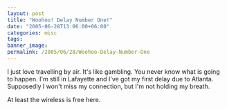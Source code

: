 ```yaml
---
layout: post
title: "Woohoo! Delay Number One!"
date: "2005-06-28T13:06:00+06:00"
categories: misc 
tags: 
banner_image: 
permalink: /2005/06/28/Woohoo-Delay-Number-One
---
```


I just love travelling by air. It's like gambling. You never know what is going to happen. I'm still in Lafayette and I've got my first delay due to Atlanta. Supposedly I won't miss my connection, but I'm not holding my breath.

At least the wireless is free here.